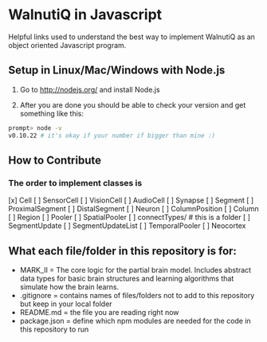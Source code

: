 # WalnutiQ in Javascript

Helpful links used to understand the best way to implement
WalnutiQ as an object oriented Javascript program.

## Setup in Linux/Mac/Windows with Node.js

1. Go to http://nodejs.org/ and install Node.js

2. After you are done you should be able to check your
version and get something like this:

```sh
prompt> node -v
v0.10.22 # it's okay if your number if bigger than mine :)
```

## How to Contribute

### The order to implement classes is
[x] Cell
[ ] SensorCell
[ ] VisionCell
[ ] AudioCell
[ ] Synapse
[ ] Segment
[ ] ProximalSegment
[ ] DistalSegment
[ ] Neuron
[ ] ColumnPosition
[ ] Column
[ ] Region
[ ] Pooler
[ ] SpatialPooler
[ ] connectTypes/ # this is a folder
[ ] SegmentUpdate
[ ] SegmentUpdateList
[ ] TemporalPooler
[ ] Neocortex

## What each file/folder in this repository is for:

- MARK_II = The core logic for the partial brain model. 
            Includes abstract data types for basic brain 
            structures and learning algorithms that simulate how the brain learns.
- .gitignore = contains names of files/folders not to add to this
               repository but keep in your local folder
- README.md = the file you are reading right now
- package.json = define which npm modules are needed for the code 
                 in this repository to run
